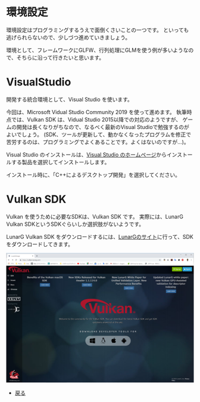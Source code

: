 # 環境設定

環境設定はプログラミングするうえで面倒くさいことの一つです。
といっても逃げられらないので、少しづつ進めていきましょう。

環境として、フレームワークにGLFW、行列処理にGLMを使う例が多いようなので、そちらに沿って行きたいと思います。

# VisualStudio

開発する統合環境として、Visual Studio を使います。

今回は、Microsoft Vidual Studio Community 2019 を使って進めます。
執筆時点では、Vulkan SDK は、Vidual Studio 2015以降での対応のようですが、
ゲームの開発は長くなりがちなので、なるべく最新のVisual Studioで勉強するのがよいでしょう。
(SDK、ツールが更新して、動かなくなったプログラムを修正で苦労するのは、プログラミングでよくあることです。よくはないのですが…)。

Visual Studio のインストールは、[Visual Studio のホームページ](https://visualstudio.microsoft.com/ja/)からインストールする製品を選択してインストールします。

インストール時に、「C++によるデスクトップ開発」を選択してください。

# Vulkan SDK

Vulkan を使うために必要なSDKは、Vulkan SDK です。
実際には、LunarG Vulkan SDKというSDKぐらいしか選択肢がないようです。

LunarG Vulkan SDK をダウンロードするには、[LunarGのサイト](https://vulkan.lunarg.com/)に行って、SDKをダウンロードしてきます。

![LunarG HP](2/install0.png "LunarG HP")


* [戻る](./)
